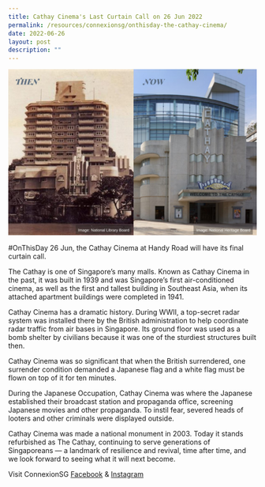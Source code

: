 ```yaml
---
title: Cathay Cinema's Last Curtain Call on 26 Jun 2022
permalink: /resources/connexionsg/onthisday-the-cathay-cinema/
date: 2022-06-26
layout: post
description: ""
---
```

![](/images/connexionsg/2022/cathay%20last%20curtain%20call.jpg)

#OnThisDay 26 Jun, the Cathay Cinema at Handy Road will have its final curtain call.

The Cathay is one of Singapore’s many malls. Known as Cathay Cinema in the past, it was built in 1939 and was Singapore’s first air-conditioned cinema, as well as the first and tallest building in Southeast Asia, when its attached apartment buildings were completed in 1941.

Cathay Cinema has a dramatic history. During WWII, a top-secret radar system was installed there by the British administration to help coordinate radar traffic from air bases in Singapore. Its ground floor was used as a bomb shelter by civilians because it was one of the sturdiest structures built then.

Cathay Cinema was so significant that when the British surrendered, one surrender condition demanded a Japanese flag and a white flag must be flown on top of it for ten minutes.

During the Japanese Occupation, Cathay Cinema was where the Japanese established their broadcast station and propaganda office, screening Japanese movies and other propaganda. To instil fear, severed heads of looters and other criminals were displayed outside.

Cathay Cinema was made a national monument in 2003. Today it stands refurbished as The Cathay, continuing to serve generations of Singaporeans — a landmark of resilience and revival, time after time, and we look forward to seeing what it will next become.

Visit ConnexionSG [Facebook](https://www.facebook.com/ConnexionSG) & [Instagram](https://www.instagram.com/connexionsg/)